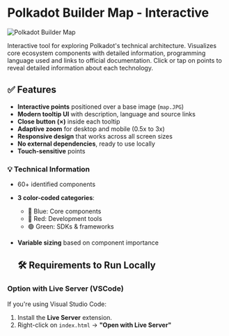# Polkadot Builder Map - Interactive

![Polkadot Builder Map](images/main_map.png)

Interactive tool for exploring Polkadot's technical architecture. 
Visualizes core ecosystem components with detailed information, programming language used and links to official documentation.
Click or tap on points to reveal detailed information about each technology.

## ✅ Features

- **Interactive points** positioned over a base image (`map.JPG`)
- **Modern tooltip UI** with description, language and source links
- **Close button (×)** inside each tooltip
- **Adaptive zoom** for desktop and mobile (0.5x to 3x)
- **Responsive design** that works across all screen sizes
- **No external dependencies**, ready to use locally
- **Touch-sensitive** points

### 💡 Technical Information
- 60+ identified components
- **3 color-coded categories**:
  - 🔵 Blue: Core components
  - 🔴 Red: Development tools
  - 🟢 Green: SDKs & frameworks
- **Variable sizing** based on component importance

  ## 🛠 Requirements to Run Locally

### Option with Live Server (VSCode)

If you're using Visual Studio Code:

1. Install the **Live Server** extension.
2. Right-click on `index.html` → **"Open with Live Server"**
